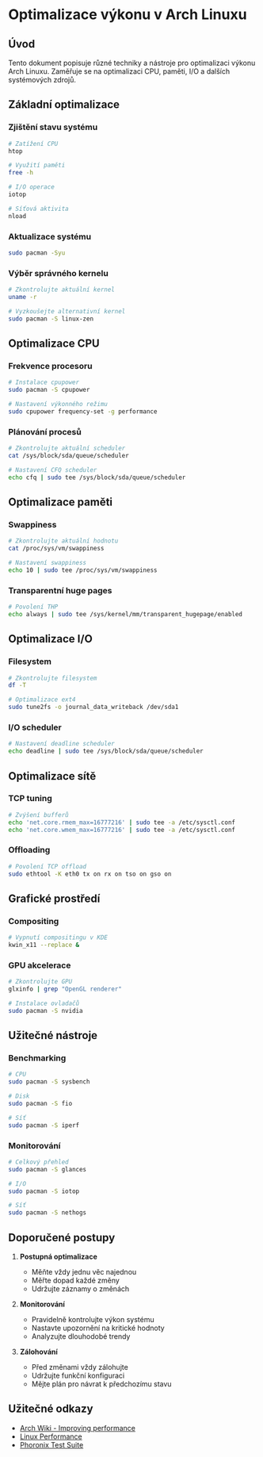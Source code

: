 # Optimalizace výkonu v Arch Linuxu

## Úvod
Tento dokument popisuje různé techniky a nástroje pro optimalizaci výkonu Arch Linuxu. Zaměřuje se na optimalizaci CPU, paměti, I/O a dalších systémových zdrojů.

## Základní optimalizace

### Zjištění stavu systému
```bash
# Zatížení CPU
htop

# Využití paměti
free -h

# I/O operace
iotop

# Síťová aktivita
nload
```

### Aktualizace systému
```bash
sudo pacman -Syu
```

### Výběr správného kernelu
```bash
# Zkontrolujte aktuální kernel
uname -r

# Vyzkoušejte alternativní kernel
sudo pacman -S linux-zen
```

## Optimalizace CPU

### Frekvence procesoru
```bash
# Instalace cpupower
sudo pacman -S cpupower

# Nastavení výkonného režimu
sudo cpupower frequency-set -g performance
```

### Plánování procesů
```bash
# Zkontrolujte aktuální scheduler
cat /sys/block/sda/queue/scheduler

# Nastavení CFQ scheduler
echo cfq | sudo tee /sys/block/sda/queue/scheduler
```

## Optimalizace paměti

### Swappiness
```bash
# Zkontrolujte aktuální hodnotu
cat /proc/sys/vm/swappiness

# Nastavení swappiness
echo 10 | sudo tee /proc/sys/vm/swappiness
```

### Transparentní huge pages
```bash
# Povolení THP
echo always | sudo tee /sys/kernel/mm/transparent_hugepage/enabled
```

## Optimalizace I/O

### Filesystem
```bash
# Zkontrolujte filesystem
df -T

# Optimalizace ext4
sudo tune2fs -o journal_data_writeback /dev/sda1
```

### I/O scheduler
```bash
# Nastavení deadline scheduler
echo deadline | sudo tee /sys/block/sda/queue/scheduler
```

## Optimalizace sítě

### TCP tuning
```bash
# Zvýšení bufferů
echo 'net.core.rmem_max=16777216' | sudo tee -a /etc/sysctl.conf
echo 'net.core.wmem_max=16777216' | sudo tee -a /etc/sysctl.conf
```

### Offloading
```bash
# Povolení TCP offload
sudo ethtool -K eth0 tx on rx on tso on gso on
```

## Grafické prostředí

### Compositing
```bash
# Vypnutí compositingu v KDE
kwin_x11 --replace &
```

### GPU akcelerace
```bash
# Zkontrolujte GPU
glxinfo | grep "OpenGL renderer"

# Instalace ovladačů
sudo pacman -S nvidia
```

## Užitečné nástroje

### Benchmarking
```bash
# CPU
sudo pacman -S sysbench

# Disk
sudo pacman -S fio

# Síť
sudo pacman -S iperf
```

### Monitorování
```bash
# Celkový přehled
sudo pacman -S glances

# I/O
sudo pacman -S iotop

# Síť
sudo pacman -S nethogs
```

## Doporučené postupy

1. **Postupná optimalizace**
   - Měňte vždy jednu věc najednou
   - Měřte dopad každé změny
   - Udržujte záznamy o změnách

2. **Monitorování**
   - Pravidelně kontrolujte výkon systému
   - Nastavte upozornění na kritické hodnoty
   - Analyzujte dlouhodobé trendy

3. **Zálohování**
   - Před změnami vždy zálohujte
   - Udržujte funkční konfiguraci
   - Mějte plán pro návrat k předchozímu stavu

## Užitečné odkazy
- [Arch Wiki - Improving performance](https://wiki.archlinux.org/title/Improving_performance)
- [Linux Performance](https://www.brendangregg.com/linuxperf.html)
- [Phoronix Test Suite](https://www.phoronix-test-suite.com/) 